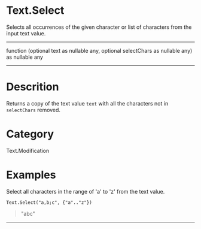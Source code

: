 ﻿# Text.Select
Selects all occurrences of the given character or list of characters from the input text value.
***
function (optional text as nullable any, optional selectChars as nullable any) as nullable any
***
# Descrition 
Returns a copy of the text value <code>text</code> with all the characters not in <code>selectChars</code> removed.  
# Category 
Text.Modification
# Examples 
Select all characters in the range of 'a' to 'z' from the text value.
```
Text.Select("a,b;c", {"a".."z"})
```
> "abc"
***
